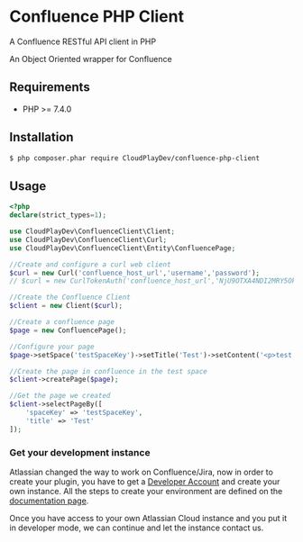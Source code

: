 # Confluence PHP Client
A Confluence RESTful API client in PHP

An Object Oriented wrapper for Confluence

## Requirements

* PHP >= 7.4.0

## Installation

```bash
$ php composer.phar require CloudPlayDev/confluence-php-client
```

## Usage

```php
<?php
declare(strict_types=1);

use CloudPlayDev\ConfluenceClient\Client;
use CloudPlayDev\ConfluenceClient\Curl;
use CloudPlayDev\ConfluenceClient\Entity\ConfluencePage;

//Create and configure a curl web client
$curl = new Curl('confluence_host_url','username','password');
// $curl = new CurlTokenAuth('confluence_host_url','NjU9OTXA4NDI2MRY5OkBznOUO8YjaUF7KoOruZRXhILJ9');

//Create the Confluence Client
$client = new Client($curl);

//Create a confluence page
$page = new ConfluencePage();

//Configure your page
$page->setSpace('testSpaceKey')->setTitle('Test')->setContent('<p>test page</p>');

//Create the page in confluence in the test space
$client->createPage($page);

//Get the page we created
$client->selectPageBy([
    'spaceKey' => 'testSpaceKey',
    'title' => 'Test'
]);

```


### Get your development instance

Atlassian changed the way to work on Confluence/Jira, now in order to create your plugin, you have to get a [Developer Account](http://go.atlassian.com/cloud-dev) and create your own instance. All the steps to create your environment are defined on the [documentation page](https://developer.atlassian.com/static/connect/docs/latest/guides/development-setup.html).

Once you have access to your own Atlassian Cloud instance and you put it in developer mode, we can continue and let the instance contact us.

